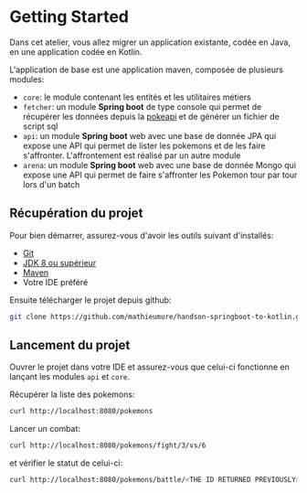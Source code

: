 # Getting Started

Dans cet atelier, vous allez migrer un application existante, codée en Java, en une application codée en Kotlin.

L'application de base est une application maven, composée de plusieurs modules:

- `core`: le module contenant les entités et les utilitaires métiers
- `fetcher`: un module **Spring boot** de type console qui permet de récupérer les données depuis la [pokeapi](https://pokeapi.co/) et de générer un fichier de script sql
- `api`: un module **Spring boot** web avec une base de donnée JPA qui expose une API qui permet de lister les pokemons et de les faire s'affronter. L'affrontement est réalisé par un autre module
- `arena`: un module **Spring boot** web avec une base de donnée Mongo qui expose une API qui permet de faire s'affronter les Pokemon tour par tour lors d'un batch


## Récupération du projet

Pour bien démarrer, assurez-vous d'avoir les outils suivant d'installés:

- [Git](https://git-scm.com/)
- [JDK 8 ou supérieur](https://www.java.com/fr/download/)
- [Maven](https://maven.apache.org/download.cgi)
- Votre IDE préféré


Ensuite télécharger le projet depuis github:

```bash
git clone https://github.com/mathieumure/handson-springboot-to-kotlin.git
```

## Lancement du projet

Ouvrer le projet dans votre IDE et assurez-vous que celui-ci fonctionne en lançant les modules `api` et `core`.

Récupérer la liste des pokemons:

```bash
curl http://localhost:8080/pokemons
```

Lancer un combat:

```bash
curl http://localhost:8080/pokemons/fight/3/vs/6
```

et vérifier le statut de celui-ci:

```bash
curl http://localhost:8080/pokemons/battle/<THE ID RETURNED PREVIOUSLY>
```